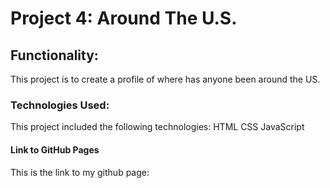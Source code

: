 # Project 4: Around The U.S.

## Functionality:

This project is to create a profile of where has anyone been around the US.

### Technologies Used:

This project included the following technologies: 
  HTML
  CSS
  JavaScript

#### Link to GitHub Pages

This is the link to my github page:
